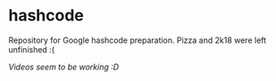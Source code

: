 # hashcode
Repository for Google hashcode preparation. Pizza and 2k18 were left unfinished :(

_Videos seem to be working :D_
